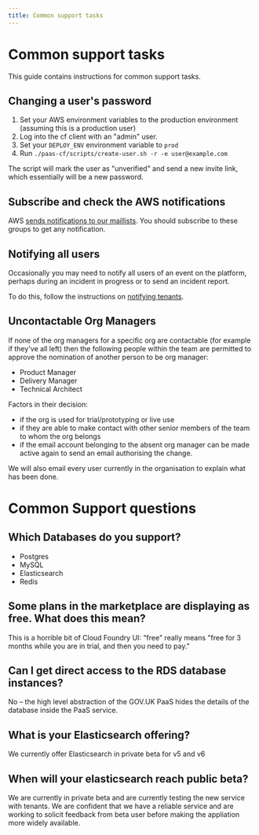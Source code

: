 ```yaml
---
title: Common support tasks
---
```


# Common support tasks

This guide contains instructions for common support tasks.


## Changing a user's password

1. Set your AWS environment variables to the production environment
   (assuming this is a production user)
2. Log into the cf client with an "admin" user.
3. Set your `DEPLOY_ENV` environment variable to `prod`
4. Run `./paas-cf/scripts/create-user.sh -r -e user@example.com`

The script will mark the user as "unverified" and send a new invite
link, which essentially will be a new password.

## Subscribe and check the AWS notifications

AWS [sends notifications to our maillists](/team/responding_to_aws_alert/). You should subscribe to these groups to get any notification.

## Notifying all users

Occasionally you may need to notify all users of an event on the platform, perhaps during an incident in progress or to send an incident report.

To do this, follow the instructions on [notifying tenants](/team/notifying_tenants/).

## Uncontactable Org Managers

If none of the org managers for a specific org are contactable (for example if they've all left) then the following people within the team are permitted to approve the nomination of another person to be org manager:

- Product Manager
- Delivery Manager
- Technical Architect

Factors in their decision:

- if the org is used for trial/prototyping or live use
- if they are able to make contact with other senior members of the team to whom the org belongs
- if the email account belonging to the absent org manager can be made active again to send an email authorising the change.

We will also email every user currently in the organisation to explain what has been done.


# Common Support questions

## Which Databases do you support?

- Postgres
- MySQL
- Elasticsearch
- Redis

## Some plans in the marketplace are displaying as free. What does this mean?

This is a horrible bit of Cloud Foundry UI: "free" really means "free for 3 months while you are in trial, and then you need to pay."


## Can I get direct access to the RDS database instances?

No – the high level abstraction of the GOV.UK PaaS hides the details of the database inside the PaaS service. 

## What is your Elasticsearch offering?
We currently offer Elasticsearch in private beta for v5 and v6

## When will your elasticsearch reach public beta?
We are currently in private beta and are currently testing the new service with tenants. We are confident that we have a reliable service and are working to solicit feedback from beta user before making the appliation more widely available.
